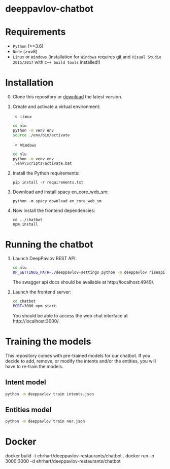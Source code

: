 # deeppavlov-chatbot

# Requirements

* `Python` (>=3.6)
* `Node` (>=v8)
* `Linux` or `Windows` (installation for `Windows` requires [git](https://git-scm.com/download/win) and `Visual Studio 2015/2017` with `C++ build tools` installed!)

# Installation

0. Clone this repository or [download](https://github.com/ehrhart/deeppavlov-chatbot/archive/master.zip) the latest version.

1. Create and activate a virtual environment:

    * `Linux`
    ```bash
    cd nlu
    python -m venv env
    source ./env/bin/activate
    ```
    * `Windows`
    ```bat
    cd nlu
    python -m venv env
    .\env\Scripts\activate.bat
    ```

2. Install the Python requirements:

    ```
    pip install -r requirements.txt
    ```

3. Download and install spacy en_core_web_sm:

    ```
    python -m spacy download en_core_web_sm
    ```

4. Now install the frontend dependencies:

    ```
    cd ../chatbot
    npm install
    ```

# Running the chatbot

1. Launch DeepPavlov REST API:

    ```bash
    cd nlu
    DP_SETTINGS_PATH=./deeppavlov-settings python -m deeppavlov riseapi model_config.json -p 4949
    ```

    The swagger api docs should be available at http://localhost:4949/.

2. Launch the frontend server:

    ```bash
    cd chatbot
    PORT=3000 npm start
    ```

    You should be able to access the web chat interface at http://localhost:3000/.

# Training the models

This repository comes with pre-trained models for our chatbot. If you decide to add, remove, or modify the intents and/or the entities, you will have to re-train the models.

## Intent model
```bash
python -m deeppavlov train intents.json
```

## Entities model

```bash
python -m deeppavlov train ner.json
```

# Docker

docker build -t ehrhart/deeppavlov-restaurants/chatbot .
docker run -p 3000:3000 -d ehrhart/deeppavlov-restaurants/chatbot